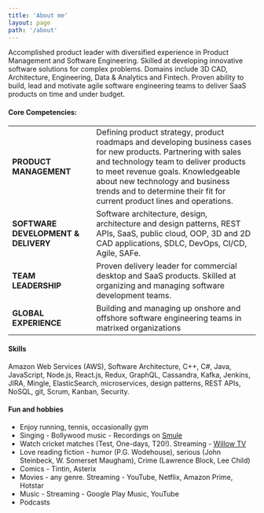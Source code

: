 ```yaml
---
title: 'About me'
layout: page
path: '/about'
---
```


Accomplished product leader with diversified experience in Product Management and Software Engineering. Skilled at developing innovative software solutions for complex problems. Domains include 3D CAD, Architecture, Engineering, Data & Analytics and Fintech. Proven ability to build, lead and motivate agile software engineering teams to deliver SaaS products on time and under budget.

#### Core Competencies:

|                                     |     |                                                                                                                                                                                                                                                                                                              |
| :---------------------------------- | --- | ------------------------------------------------------------------------------------------------------------------------------------------------------------------------------------------------------------------------------------------------------------------------------------------------------------ |
| **PRODUCT MANAGEMENT**              |     | Defining product strategy, product roadmaps and developing business cases for new products. Partnering with sales and technology team to deliver products to meet revenue goals. Knowledgeable about new technology and business trends and to determine their fit for current product lines and operations. |
| **SOFTWARE DEVELOPMENT & DELIVERY** |     | Software architecture, design, architecture and design patterns, REST APIs, SaaS, public cloud, OOP, 3D and 2D CAD applications, SDLC, DevOps, CI/CD, Agile, SAFe.                                                                                                                                           |
| **TEAM LEADERSHIP**                 |     | Proven delivery leader for commercial desktop and SaaS products. Skilled at organizing and managing software development teams.                                                                                                                                                                              |
| **GLOBAL EXPERIENCE**               |     | Building and managing up onshore and offshore software engineering teams in matrixed organizations                                                                                                                                                                                                           |

#### Skills

Amazon Web Services (AWS), Software Architecture, C++, C#, Java, JavaScript, Node.js, React.js, Redux, GraphQL, Cassandra, Kafka, Jenkins, JIRA, Mingle, ElasticSearch, microservices, design patterns, REST APIs, NoSQL, git, Scrum, Kanban, Security.

#### Fun and hobbies

- Enjoy running, tennis, occasionally gym
- Singing - Bollywood music - Recordings on [Smule](https://www.smule.com/vrameshsharma)
- Watch cricket matches (Test, One-days, T20!). Streaming - [Willow TV](https://www.willow.tv)
- Love reading fiction - humor (P.G. Wodehouse), serious (John Steinbeck, W. Somerset Maugham), Crime (Lawrence Block, Lee Child)
- Comics - Tintin, Asterix
- Movies - any genre. Streaming - YouTube, Netflix, Amazon Prime, Hotstar
- Music - Streaming - Google Play Music, YouTube
- Podcasts
